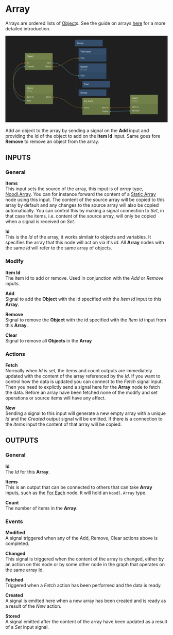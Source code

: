 # Array

Arrays are ordered lists of [Object](/nodes/data/object.md)s. See the guide on arrays [here](/guides/arrays) for a more detailed introduction.

![](array.png ':class=ndl-image large')

Add an object to the array by sending a signal on the **Add** input and providing the Id of the object to add on the **Item Id** input. Same goes fore **Remove** to remove an object from the array.

## INPUTS

### General

**Items**  
This input sets the source of the array, this input is of *array* type, [Noodl.Array](/javascript-api/noodl-array.md). You can for instance forward the content of a [Static Array](/nodes/data/static-array.md) node using this input. The content of the source array will be copied to this array by default and any changes to the source array will also be copied automatically. You can control this by making a signal connection to *Set*, in that case the items, i.e. content of the source array, will only be copied when a signal is received on *Set*. 

**Id**  
This is the *Id* of the array, it works similair to objects and variables. It specifies the array that this node will act on via it's *Id*. All **Array** nodes with the same _Id_ will refer to the same array of objects.

### Modify

**Item Id**  
The item id to add or remove. Used in conjunction with the _Add_ or _Remove_ inputs.

**Add**  
Signal to add the **Object** with the id specified with the _Item Id_ input to this **Array**.

**Remove**  
Signal to remove the **Object** with the id specified with the _Item Id_ input from this **Array**.

**Clear**  
Signal to remove all **Objects** in the **Array**

### Actions

**Fetch**  
Normally when _Id_ is set, the items and count outputs are immediately updated with the content of the array referenced by the *Id*. If you want to control how the data is updated you can connect to the _Fetch_ signal input. Then you need to explictly send a signal here for the **Array** node to fetch the data. Before an array have been fetched none of the modify and set operations or source items will have any affect.

**New**  
Sending a signal to this input will generate a new empty array with a unique *Id* and the *Created* output signal will be emitted. If there is a connection to the *Items* input the content of that array will be copied.

## OUTPUTS

### General

**Id**  
The _Id_ for this **Array**.

**Items**  
This is an output that can be connected to others that can take **Array** inputs, such as the [For Each](/nodes/data/for-each.md) node. It will hold an `Noodl.Array` type.

**Count**  
The number of items in the **Array**.

### Events

**Modified**  
A signal triggered when any of the Add, Remove, Clear actions above is completed.

**Changed**  
This signal is triggered when the content of the array is changed, either by an action on this node or by some other node in the graph that operates on the same array Id.

**Fetched**  
Triggered when a _Fetch_ action has been performed and the data is ready.

**Created**  
A signal is emitted here when a new array has been created and is ready as a result of the _New_ action.

**Stored**  
A signal emitted after the content of the array have been updated as a result of a *Set* input signal.

 </div>
